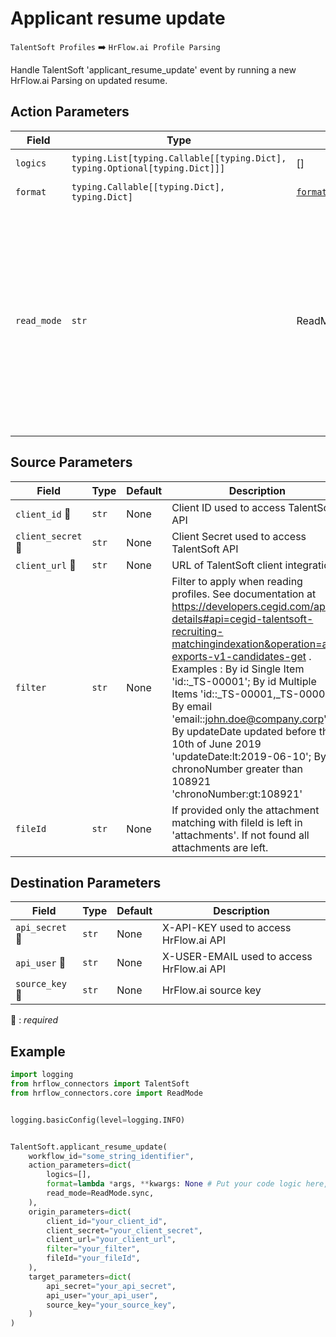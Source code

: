 # Applicant resume update
`TalentSoft Profiles` :arrow_right: `HrFlow.ai Profile Parsing`

Handle TalentSoft 'applicant_resume_update' event by running a new HrFlow.ai Parsing on updated resume.



## Action Parameters

| Field | Type | Default | Description |
| ----- | ---- | ------- | ----------- |
| `logics`  | `typing.List[typing.Callable[[typing.Dict], typing.Optional[typing.Dict]]]` | [] | List of logic functions |
| `format`  | `typing.Callable[[typing.Dict], typing.Dict]` | [`format_ts_candidate`](../connector.py#L225) | Formatting function |
| `read_mode`  | `str` | ReadMode.sync | If 'incremental' then `read_from` of the last run is given to Origin Warehouse during read. **The actual behavior depends on implementation of read**. In 'sync' mode `read_from` is neither fetched nor given to Origin Warehouse during read. |

## Source Parameters

| Field | Type | Default | Description |
| ----- | ---- | ------- | ----------- |
| `client_id` :red_circle: | `str` | None | Client ID used to access TalentSoft API |
| `client_secret` :red_circle: | `str` | None | Client Secret used to access TalentSoft API |
| `client_url` :red_circle: | `str` | None | URL of TalentSoft client integration |
| `filter`  | `str` | None | Filter to apply when reading profiles. See documentation at https://developers.cegid.com/api-details#api=cegid-talentsoft-recruiting-matchingindexation&operation=api-exports-v1-candidates-get . Examples : By id Single Item 'id::_TS-00001'; By id Multiple Items 'id::_TS-00001,_TS-00002'; By email 'email::john.doe@company.corp'; By updateDate updated before the 10th of June 2019 'updateDate:lt:2019-06-10'; By chronoNumber greater than 108921  'chronoNumber:gt:108921' |
| `fileId`  | `str` | None | If provided only the attachment matching with fileId is left in 'attachments'. If not found all attachments are left. |

## Destination Parameters

| Field | Type | Default | Description |
| ----- | ---- | ------- | ----------- |
| `api_secret` :red_circle: | `str` | None | X-API-KEY used to access HrFlow.ai API |
| `api_user` :red_circle: | `str` | None | X-USER-EMAIL used to access HrFlow.ai API |
| `source_key` :red_circle: | `str` | None | HrFlow.ai source key |

:red_circle: : *required*

## Example

```python
import logging
from hrflow_connectors import TalentSoft
from hrflow_connectors.core import ReadMode


logging.basicConfig(level=logging.INFO)


TalentSoft.applicant_resume_update(
    workflow_id="some_string_identifier",
    action_parameters=dict(
        logics=[],
        format=lambda *args, **kwargs: None # Put your code logic here,
        read_mode=ReadMode.sync,
    ),
    origin_parameters=dict(
        client_id="your_client_id",
        client_secret="your_client_secret",
        client_url="your_client_url",
        filter="your_filter",
        fileId="your_fileId",
    ),
    target_parameters=dict(
        api_secret="your_api_secret",
        api_user="your_api_user",
        source_key="your_source_key",
    )
)
```